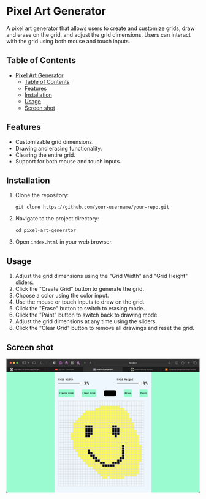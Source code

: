 # Pixel Art Generator

A pixel art generator that allows users to create and customize grids, draw and erase on the grid, and adjust the grid dimensions. Users can interact with the grid using both mouse and touch inputs.

## Table of Contents
- [Pixel Art Generator](#pixel-art-generator)
  - [Table of Contents](#table-of-contents)
  - [Features](#features)
  - [Installation](#installation)
  - [Usage](#usage)
  - [Screen shot](#screen-shot)

## Features

- Customizable grid dimensions.
- Drawing and erasing functionality.
- Clearing the entire grid.
- Support for both mouse and touch inputs.

## Installation

1. Clone the repository:
   ```
   git clone https://github.com/your-username/your-repo.git
   ```

2. Navigate to the project directory:
   ```
   cd pixel-art-generator
   ```

3. Open `index.html` in your web browser.

## Usage

1. Adjust the grid dimensions using the "Grid Width" and "Grid Height" sliders.
2. Click the "Create Grid" button to generate the grid.
3. Choose a color using the color input.
4. Use the mouse or touch inputs to draw on the grid.
5. Click the "Erase" button to switch to erasing mode.
6. Click the "Paint" button to switch back to drawing mode.
7. Adjust the grid dimensions at any time using the sliders.
8. Click the "Clear Grid" button to remove all drawings and reset the grid.

## Screen shot
![Example Image](/screenShot.jpeg)
